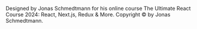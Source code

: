 Designed by Jonas Schmedtmann for his online course The Ultimate React
Course 2024: React, Next.js, Redux & More. Copyright &copy; by Jonas
Schmedtmann.
